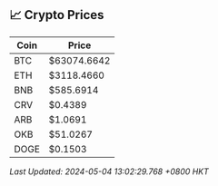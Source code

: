 ## 📈 Crypto Prices

| Coin | Price |
| ---- | ----- |
| BTC | $63074.6642 |
| ETH | $3118.4660 |
| BNB | $585.6914 |
| CRV | $0.4389 |
| ARB | $1.0691 |
| OKB | $51.0267 |
| DOGE | $0.1503 |

_Last Updated: 2024-05-04 13:02:29.768 +0800 HKT_